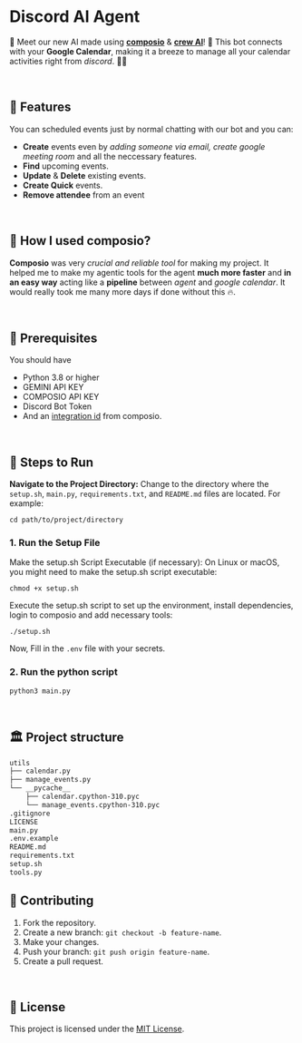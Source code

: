 # Discord AI Agent

🤖 Meet our new AI made using [**composio**](https://www.composio.dev/) & [**crew AI**](https://docs.crewai.com/)! 🎉 This bot connects with your **Google Calendar**, making it a breeze to manage all your calendar activities right from _discord_. 💬🔗

<br />

## 📙 Features
You can scheduled events just by normal chatting with our bot and you can:

- **Create** events even by _adding someone via email, create google meeting room_ and all the neccessary features.
- **Find** upcoming events.
- **Update** & **Delete** existing events.
- **Create Quick** events.
- **Remove attendee** from an event

<br />

## 🤔 How I used composio?
**Composio** was very _crucial and reliable tool_ for making my project. It helped me to make my agentic tools for the agent **much more faster** and **in an easy way** acting like a **pipeline** between _agent_ and _google calendar_. It would really took me many more days if done without this 🔥.

<br />

## 🫳 Prerequisites
You should have

- Python 3.8 or higher
- GEMINI API KEY
- COMPOSIO API KEY
- Discord Bot Token
- And an [integration id](https://docs.composio.dev/api-reference/integrations/create-a-new-integration) from composio.

<br />

## 👣 Steps to Run
**Navigate to the Project Directory:**
Change to the directory where the `setup.sh`, `main.py`, `requirements.txt`, and `README.md` files are located. For example:
```shell
cd path/to/project/directory
```

### 1. Run the Setup File
Make the setup.sh Script Executable (if necessary):
On Linux or macOS, you might need to make the setup.sh script executable:
```shell
chmod +x setup.sh
```
Execute the setup.sh script to set up the environment, install dependencies, login to composio and 
add necessary tools:
```shell
./setup.sh
```
Now, Fill in the `.env` file with your secrets.

### 2. Run the python script
```shell
python3 main.py
```

<br />

## 🏛️ Project structure

```bash
utils
├── calendar.py
├── manage_events.py
└── __pycache__
    ├── calendar.cpython-310.pyc
    └── manage_events.cpython-310.pyc
.gitignore
LICENSE
main.py
.env.example
README.md
requirements.txt
setup.sh
tools.py
```

## 🤗 Contributing
1. Fork the repository.
2. Create a new branch: `git checkout -b feature-name`.
3. Make your changes.
4. Push your branch: `git push origin feature-name`.
5. Create a pull request.

<br />

## 🧾 License
This project is licensed under the [MIT License](LICENSE).

